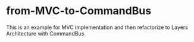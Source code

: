 # from-MVC-to-CommandBus
This is an example for MVC implementation and then refactorize to Layers Architecture with CommandBus
